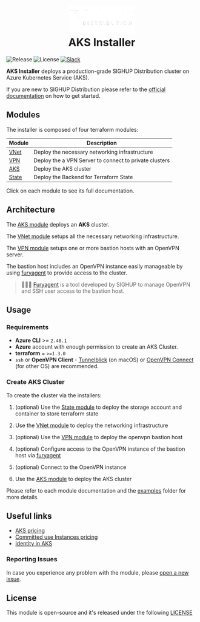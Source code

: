 <!-- markdownlint-disable MD033 -->
<h1 align="center">
<picture>
  <source media="(prefers-color-scheme: dark)" srcset="https://raw.githubusercontent.com/sighupio/distribution/refs/heads/main/docs/assets/white-logo.png">
  <source media="(prefers-color-scheme: light)" srcset="https://raw.githubusercontent.com/sighupio/distribution/refs/heads/main/docs/assets/black-logo.png">
  <img alt="Shows a black logo in light color mode and a white one in dark color mode." src="https://raw.githubusercontent.com/sighupio/distribution/refs/heads/main/docs/assets/white-logo.png">
</picture><br/>
  AKS Installer
</h1>
<!-- markdownlint-enable MD033 -->

![Release](https://img.shields.io/github/v/release/sighupio/installer-aks?label=Latest%20Release)
![License](https://img.shields.io/github/license/sighupio/installer-aks?label=License)
[![Slack](https://img.shields.io/badge/slack-@kubernetes/fury-yellow.svg?logo=slack&label=Slack)](https://kubernetes.slack.com/archives/C0154HYTAQH)

<!-- <SD-DOCS> -->

**AKS Installer** deploys a production-grade SIGHUP Distribution cluster on Azure Kubernetes Service (AKS).

If you are new to SIGHUP Distribution please refer to the [official documentation][sd-docs] on how to get started.

## Modules

The installer is composed of four terraform modules:

|            Module             |                       Description                      |
| ----------------------------- | ------------------------------------------------------ |
| [VNet][vnet-module]           | Deploy the necessary networking infrastructure         |
| [VPN][vpn-module]             | Deploy the a VPN Server to connect to private clusters |
| [AKS][aks-module]             | Deploy the AKS cluster                                 |
| [State][state-module]         | Deploy the Backend for Terraform State                 |

Click on each module to see its full documentation.

## Architecture

The [AKS module][aks-module] deploys an **AKS** cluster.

The [VNet module][vnet-module] setups all the necessary networking infrastructure.

The [VPN module][vpn-module] setups one or more bastion hosts with an OpenVPN server.

The bastion host includes an OpenVPN instance easily manageable by using [furyagent][furyagent] to provide access to the cluster.

> 🕵🏻‍♂️ [Furyagent][furyagent] is a tool developed by SIGHUP to manage OpenVPN and SSH user access to the bastion host.

## Usage

### Requirements

- **Azure CLI** >= `2.48.1`
- **Azure** account with enough permission to create an AKS Cluster.
- **terraform** = `>=1.3.0`
- `ssh` or **OpenVPN Client** - [Tunnelblick][tunnelblick] (on macOS) or [OpenVPN Connect][openvpn-connect] (for other OS) are recommended.

### Create AKS Cluster

To create the cluster via the installers:

1. (optional) Use the [State module][state-module] to deploy the storage account and container to store terraform state

2. Use the [VNet module][vnet-module] to deploy the networking infrastructure

3. (optional) Use the [VPN module][vpn-module] to deploy the openvpn bastion host

4. (optional) Configure access to the OpenVPN instance of the bastion host via [furyagent][furyagent]

5. (optional) Connect to the OpenVPN instance

6. Use the [AKS module][aks-module] to deploy the AKS cluster

Please refer to each module documentation and the [examples](examples/) folder for more details.

## Useful links

- [AKS pricing](https://azure.microsoft.com/en-us/pricing/details/kubernetes-service/)
- [Committed use Instances pricing](https://azure.microsoft.com/en-us/pricing/details/virtual-machines/linux/)
- [Identity in AKS](https://learn.microsoft.com/en-us/azure/aks/concepts-identity)

<!-- Links -->

[aks-installer-docs]: https://docs.kubernetesfury.com/docs/installers/managed/aks/
[aks-module]: https://github.com/sighupio/installer-aks/tree/master/modules/aks
[vnet-module]: https://github.com/sighupio/installer-aks/tree/master/modules/vnet
[vpn-module]: https://github.com/sighupio/installer-aks/tree/master/modules/vpn
[state-module]: https://github.com/sighupio/installer-aks/tree/master/modules/state
[sd-docs]: https://docs.kubernetesfury.com/docs/distribution/

[furyagent]: https://github.com/sighupio/furyagent
[tunnelblick]: https://tunnelblick.net/downloads.html
[openvpn-connect]: https://openvpn.net/vpn-client/

<!-- </SD-DOCS> -->
<!-- <FOOTER> -->

### Reporting Issues

In case you experience any problem with the module, please [open a new issue](https://github.com/sighupio/installer-aks/issues/new).

## License

This module is open-source and it's released under the following [LICENSE](LICENSE)

<!-- </FOOTER> -->
